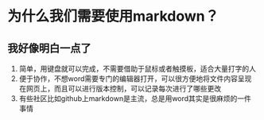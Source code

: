 # 为什么我们需要使用markdown？
## 我好像明白一点了


1. 简单，用键盘就可以完成，不需要借助于鼠标或者触摸板，适合大量打字的人
2. 便于协作，不想word需要专门的编辑器打开，可以很方便地将文件内容呈现在网页上，而且可以进行版本控制，可以记录每次进行了哪些更改
3. 有些社区比如github上markdown是主流，总是用word其实是很麻烦的一件事情
